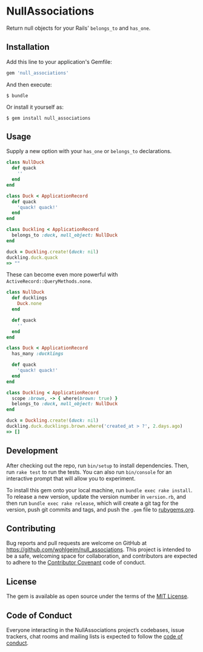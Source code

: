 # NullAssociations

Return null objects for your Rails' `belongs_to` and `has_one`.

## Installation

Add this line to your application's Gemfile:

```ruby
gem 'null_associations'
```

And then execute:

    $ bundle

Or install it yourself as:

    $ gem install null_associations

## Usage

Supply a new option with your `has_one` or `belongs_to` declarations.

```ruby
class NullDuck
  def quack
    ''
  end
end

class Duck < ApplicationRecord
  def quack
    'quack! quack!'
  end
end

class Duckling < ApplicationRecord
  belongs_to :duck, null_object: NullDuck
end

duck = Duckling.create!(duck: nil)
duckling.duck.quack
=> ""
```

These can become even more powerful with `ActiveRecord::QueryMethods.none`.

```ruby
class NullDuck
  def ducklings
    Duck.none
  end

  def quack
    ''
  end
end

class Duck < ApplicationRecord
  has_many :ducklings

  def quack
    'quack! quack!'
  end
end

class Duckling < ApplicationRecord
  scope :brown, -> { where(brown: true) }
  belongs_to :duck, null_object: NullDuck
end

duck = Duckling.create!(duck: nil)
duckling.duck.ducklings.brown.where('created_at > ?', 2.days.ago)
=> []
```

## Development

After checking out the repo, run `bin/setup` to install dependencies. Then, run `rake test` to run the tests. You can also run `bin/console` for an interactive prompt that will allow you to experiment.

To install this gem onto your local machine, run `bundle exec rake install`. To release a new version, update the version number in `version.rb`, and then run `bundle exec rake release`, which will create a git tag for the version, push git commits and tags, and push the `.gem` file to [rubygems.org](https://rubygems.org).

## Contributing

Bug reports and pull requests are welcome on GitHub at https://github.com/wohlgejm/null_associations. This project is intended to be a safe, welcoming space for collaboration, and contributors are expected to adhere to the [Contributor Covenant](http://contributor-covenant.org) code of conduct.

## License

The gem is available as open source under the terms of the [MIT License](http://opensource.org/licenses/MIT).

## Code of Conduct

Everyone interacting in the NullAssociations project’s codebases, issue trackers, chat rooms and mailing lists is expected to follow the [code of conduct](https://github.com/[USERNAME]/null_associations/blob/master/CODE_OF_CONDUCT.md).
